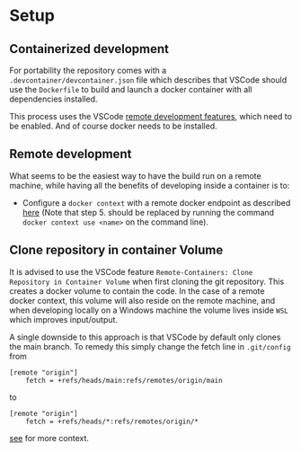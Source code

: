 # Setup

## Containerized development 
For portability the repository comes with a `.devcontainer/devcontainer.json` file which describes that VSCode should use the `Dockerfile` to build and launch a docker container with all dependencies installed. 

This process uses the VSCode [remote development features](https://code.visualstudio.com/docs/remote/remote-overview), which need to be enabled. 
And of course docker needs to be installed. 

## Remote development 
What seems to be the easiest way to have the build run on a remote machine, while having all the benefits of developing inside a container is to: 

- Configure a `docker context` with a remote docker endpoint as described [here](https://code.visualstudio.com/docs/containers/ssh) (Note that step 5. should be replaced by running the command `docker context use <name>` on the command line).

## Clone repository in container Volume 
It is advised to use the VSCode feature `Remote-Containers: Clone Repository in Container Volume` when first cloning the git repository. This creates a docker volume to contain the code. In the case of a remote docker context, this volume will also reside on the remote machine, and when developing locally on a Windows machine the volume lives inside `WSL` which improves input/output.

A single downside to this approach is that VSCode by default only clones the main branch. To remedy this simply change the fetch line in `.git/config` from
```
[remote "origin"] 
    fetch = +refs/heads/main:refs/remotes/origin/main
```
to
```
[remote "origin"]
    fetch = +refs/heads/*:refs/remotes/origin/*
```
[see](https://github.com/microsoft/vscode-remote-release/issues/4619) for more context.
